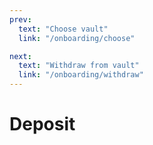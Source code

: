 ```yaml
---
prev:
  text: "Choose vault"
  link: "/onboarding/choose"

next:
  text: "Withdraw from vault"
  link: "/onboarding/withdraw"
---
```


# Deposit
